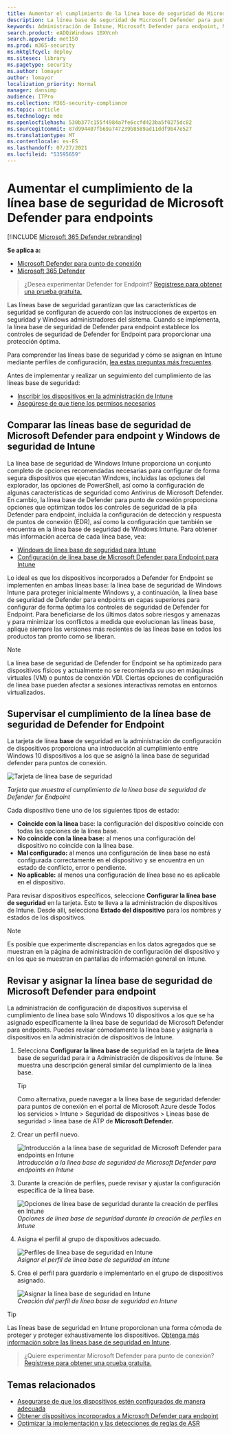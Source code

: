 ```yaml
---
title: Aumentar el cumplimiento de la línea base de seguridad de Microsoft Defender para endpoints
description: La línea base de seguridad de Microsoft Defender para puntos de conexión establece controles de seguridad para proporcionar una protección óptima.
keywords: Administración de Intune, Microsoft Defender para endpoint, Microsoft Defender, Microsoft Defender para ENDPOINT ASR, línea base de seguridad
search.product: eADQiWindows 10XVcnh
search.appverid: met150
ms.prod: m365-security
ms.mktglfcycl: deploy
ms.sitesec: library
ms.pagetype: security
ms.author: lomayor
author: lomayor
localization_priority: Normal
manager: dansimp
audience: ITPro
ms.collection: M365-security-compliance
ms.topic: article
ms.technology: mde
ms.openlocfilehash: 530b377c155f4984a7fe6ccfd423ba5f0275dc82
ms.sourcegitcommit: 87d994407fb69a747239b8589ad11ddf9b47e527
ms.translationtype: MT
ms.contentlocale: es-ES
ms.lasthandoff: 07/27/2021
ms.locfileid: "53595659"
---
```

# <a name="increase-compliance-to-the-microsoft-defender-for-endpoint-security-baseline"></a>Aumentar el cumplimiento de la línea base de seguridad de Microsoft Defender para endpoints

[!INCLUDE [Microsoft 365 Defender rebranding](../../includes/microsoft-defender.md)]

**Se aplica a:**
- [Microsoft Defender para punto de conexión](https://go.microsoft.com/fwlink/p/?linkid=2154037)
- [Microsoft 365 Defender](https://go.microsoft.com/fwlink/?linkid=2118804)

> ¿Desea experimentar Defender for Endpoint? [Regístrese para obtener una prueba gratuita.](https://www.microsoft.com/microsoft-365/windows/microsoft-defender-atp?ocid=docs-wdatp-onboardconfigure-abovefoldlink)

Las líneas base de seguridad garantizan que las características de seguridad se configuran de acuerdo con las instrucciones de expertos en seguridad y Windows administradores del sistema. Cuando se implementa, la línea base de seguridad de Defender para endpoint establece los controles de seguridad de Defender for Endpoint para proporcionar una protección óptima.

Para comprender las líneas base de seguridad y cómo se asignan en Intune mediante perfiles de configuración, [lea estas preguntas más frecuentes](/intune/security-baselines#q--a).

Antes de implementar y realizar un seguimiento del cumplimiento de las líneas base de seguridad:

- [Inscribir los dispositivos en la administración de Intune](configure-machines.md#enroll-devices-to-intune-management)
- [Asegúrese de que tiene los permisos necesarios](configure-machines.md#obtain-required-permissions)

## <a name="compare-the-microsoft-defender-for-endpoint-and-the-windows-intune-security-baselines"></a>Comparar las líneas base de seguridad de Microsoft Defender para endpoint y Windows de seguridad de Intune

La línea base de seguridad de Windows Intune proporciona un conjunto completo de opciones recomendadas necesarias para configurar de forma segura dispositivos que ejecutan Windows, incluidas las opciones del explorador, las opciones de PowerShell, así como la configuración de algunas características de seguridad como Antivirus de Microsoft Defender. En cambio, la línea base de Defender para punto de conexión proporciona opciones que optimizan todos los controles de seguridad de la pila Defender para endpoint, incluida la configuración de detección y respuesta de puntos de conexión (EDR), así como la configuración que también se encuentra en la línea base de seguridad de Windows Intune. Para obtener más información acerca de cada línea base, vea:

- [Windows de línea base de seguridad para Intune](/intune/security-baseline-settings-windows)
- [Configuración de línea base de Microsoft Defender para Endpoint para Intune](/intune/security-baseline-settings-defender-atp)

Lo ideal es que los dispositivos incorporados a Defender for Endpoint se implementen en ambas líneas base: la línea base de seguridad de Windows Intune para proteger inicialmente Windows y, a continuación, la línea base de seguridad de Defender para endpoints en capas superiores para configurar de forma óptima los controles de seguridad de Defender for Endpoint. Para beneficiarse de los últimos datos sobre riesgos y amenazas y para minimizar los conflictos a medida que evolucionan las líneas base, aplique siempre las versiones más recientes de las líneas base en todos los productos tan pronto como se liberan.

> [!NOTE]
> La línea base de seguridad de Defender for Endpoint se ha optimizado para dispositivos físicos y actualmente no se recomienda su uso en máquinas virtuales (VM) o puntos de conexión VDI. Ciertas opciones de configuración de línea base pueden afectar a sesiones interactivas remotas en entornos virtualizados.

## <a name="monitor-compliance-to-the-defender-for-endpoint-security-baseline"></a>Supervisar el cumplimiento de la línea base de seguridad de Defender for Endpoint

La tarjeta de [](configure-machines.md) línea **base** de seguridad en la administración de configuración de dispositivos proporciona una introducción al cumplimiento entre Windows 10 dispositivos a los que se asignó la línea base de seguridad defender para puntos de conexión.

![Tarjeta de línea base de seguridad](images/secconmgmt_baseline_card.png)

*Tarjeta que muestra el cumplimiento de la línea base de seguridad de Defender for Endpoint*

Cada dispositivo tiene uno de los siguientes tipos de estado:

- **Coincide con la línea** base: la configuración del dispositivo coincide con todas las opciones de la línea base.
- **No coincide con la línea base:** al menos una configuración del dispositivo no coincide con la línea base.
- **Mal configurado:** al menos una configuración de línea base no está configurada correctamente en el dispositivo y se encuentra en un estado de conflicto, error o pendiente.
- **No aplicable:** al menos una configuración de línea base no es aplicable en el dispositivo.

Para revisar dispositivos específicos, seleccione **Configurar la línea base de seguridad** en la tarjeta. Esto te lleva a la administración de dispositivos de Intune. Desde allí, selecciona **Estado del dispositivo** para los nombres y estados de los dispositivos.

> [!NOTE]
> Es posible que experimente discrepancias en los datos agregados que se muestran en la página de administración de configuración del dispositivo y en los que se muestran en pantallas de información general en Intune.

## <a name="review-and-assign-the-microsoft-defender-for-endpoint-security-baseline"></a>Revisar y asignar la línea base de seguridad de Microsoft Defender para endpoint

La administración de configuración de dispositivos supervisa el cumplimiento de línea base solo Windows 10 dispositivos a los que se ha asignado específicamente la línea base de seguridad de Microsoft Defender para endpoints. Puedes revisar cómodamente la línea base y asignarla a dispositivos en la administración de dispositivos de Intune.

1. Selecciona **Configurar la línea base de** seguridad en la tarjeta de **línea** base de seguridad para ir a Administración de dispositivos de Intune. Se muestra una descripción general similar del cumplimiento de la línea base.

   > [!TIP]
   > Como alternativa, puede navegar a la línea base de seguridad defender para puntos de conexión en el portal de Microsoft Azure desde Todos los servicios > Intune > Seguridad de dispositivos > Líneas base de seguridad > línea base de ATP de **Microsoft Defender.**

2. Crear un perfil nuevo.

   ![Introducción a la línea base de seguridad de Microsoft Defender para endpoints en Intune](images/secconmgmt_baseline_intuneprofile1.png)<br>
   *Introducción a la línea base de seguridad de Microsoft Defender para endpoints en Intune*

3. Durante la creación de perfiles, puede revisar y ajustar la configuración específica de la línea base.

   ![Opciones de línea base de seguridad durante la creación de perfiles en Intune](images/secconmgmt_baseline_intuneprofile2.png)<br>
   *Opciones de línea base de seguridad durante la creación de perfiles en Intune*

4. Asigna el perfil al grupo de dispositivos adecuado.

   ![Perfiles de línea base de seguridad en Intune](images/secconmgmt_baseline_intuneprofile3.png)<br>
   *Asignar el perfil de línea base de seguridad en Intune*

5. Crea el perfil para guardarlo e implementarlo en el grupo de dispositivos asignado.

   ![Asignar la línea base de seguridad en Intune](images/secconmgmt_baseline_intuneprofile4.png)<br>
   *Creación del perfil de línea base de seguridad en Intune*

> [!TIP]
> Las líneas base de seguridad en Intune proporcionan una forma cómoda de proteger y proteger exhaustivamente los dispositivos. [Obtenga más información sobre las líneas base de seguridad en Intune](/intune/security-baselines).

> ¿Quiere experimentar Microsoft Defender para punto de conexión? [Regístrese para obtener una prueba gratuita.](https://www.microsoft.com/microsoft-365/windows/microsoft-defender-atp?ocid=docs-wdatp-onboardconfigure-belowfoldlink)

## <a name="related-topics"></a>Temas relacionados

- [Asegurarse de que los dispositivos estén configurados de manera adecuada](configure-machines.md)
- [Obtener dispositivos incorporados a Microsoft Defender para endpoint](configure-machines-onboarding.md)
- [Optimizar la implementación y las detecciones de reglas de ASR](configure-machines-asr.md)
